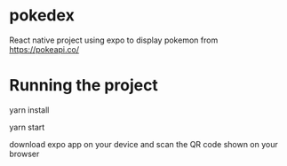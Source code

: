 # pokedex
React native project using expo to display pokemon from https://pokeapi.co/

# Running the project

yarn install

yarn start

download expo app on your device and scan the QR code shown on your browser
